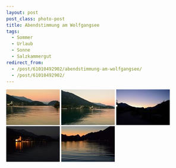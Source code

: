 ```yaml
---
layout: post
post_class: photo-post
title: Abendstimmung am Wolfgangsee
tags:
  - Sommer
  - Urlaub
  - Sonne
  - Salzkammergut
redirect_from:
  - /post/61010492902/abendstimmung-am-wolfgangsee/
  - /post/61010492902/
---
```

[![](/photos/2013-09-04-01-th.jpg)](/photos/2013-09-04-01-hd.jpg)
[![](/photos/2013-09-04-02-th.jpg)](/photos/2013-09-04-02-hd.jpg)
[![](/photos/2013-09-04-03-th.jpg)](/photos/2013-09-04-03-hd.jpg)
[![](/photos/2013-09-04-04-th.jpg)](/photos/2013-09-04-04-hd.jpg)
[![](/photos/2013-09-04-05-th.jpg)](/photos/2013-09-04-05-hd.jpg)

